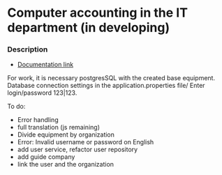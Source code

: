 # Computer accounting in the IT department (in developing) 

### Description

* [Documentation link](https://github.com/Dvorneg/it)

For work, it is necessary postgresSQL with the created base equipment.
Database connection settings in the application.properties file/
Enter login/password 123|123.

To do:
- Error handling
- full translation (js remaining)
- Divide equipment by organization
- Error: Invalid username or password on English 
- add user service, refactor user repository
- add guide company
- link the user and the organization